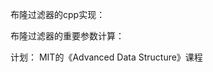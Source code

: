 



布隆过滤器的cpp实现：

[BloomFilter]: https://github.com/ArashPartow/bloom

布隆过滤器的重要参数计算：

[BitMap + BloomFilter]: https://blog.csdn.net/qq_32834005/article/details/105540066

计划：
MIT的《Advanced Data Structure》课程